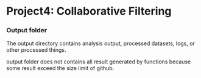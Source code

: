 # Project4: Collaborative Filtering

### Output folder

The output directory contains analysis output, processed datasets, logs, or other processed things.

output folder does not contains all result generated by functions because some result exceed the size limit of github.



